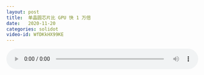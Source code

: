 ```yaml
---
layout: post
title:  单晶圆芯片比 GPU 快 1 万倍
date:   2020-11-20
categories: solidot
video-id: WfDKkHX99KE
---
```


<audio id="youtube" style="width: 100%;" video-id="WfDKkHX99KE" controls></audio>

<script async type="text/javascript" src="/audio.js"></script>

